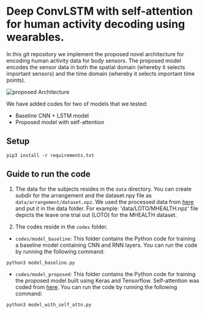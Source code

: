 # Deep ConvLSTM with self-attention for human activity decoding using wearables.
In this git repository we implement the proposed novel architecture for encoding human activity data for body sensors. The proposed model encodes the sensor data in both the spatial domain (whereby it selects important sensors) and the time domain (whereby it selects important time points). 

![proposed Architecture](https://github.com/isukrit/encodingHumanActivity/blob/master/sensors_architecture.PNG)

We have added codes for two of models that we tested:
- Baseline CNN + LSTM model
- Proposed model with self-attention

## Setup

`pip3 install -r requirements.txt`

## Guide to run the code

1. The data for the subjects resides in the `data` directory. You can create subdir for the arrangement and the dataset.npy file as `data/arrangement/dataset.npz`. We used the processed data from [here](https://github.com/arturjordao/WearableSensorData/tree/master/data) and put it in the data folder. For example: 'data/LOTO/MHEALTH.npz' file depicts the leave one trial out (LOTO) for the MHEALTH dataset. 

2. The codes reside in the  `codes` folder. 
* `codes/model_baseline`: This folder contains the Python code for training a baseline model containing CNN and RNN layers. You can run the code by running the following command:
```
python3 model_baseline.py
```

* `codes/model_proposed`: This folder contains the Python code for training the proposed model built using Keras and Tensorflow. Self-attention was coded from [here](https://github.com/uzaymacar/attention-mechanisms). You can run the code by running the following command:

```
python3 model_with_self_attn.py
```


